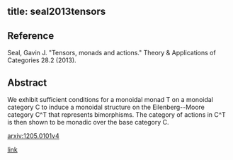 title: seal2013tensors
---


## Reference

Seal, Gavin J. "Tensors, monads and actions." Theory & Applications of Categories 28.2 (2013).


## Abstract 
We exhibit sufficient conditions for a monoidal monad T on a monoidal category C to induce a monoidal structure on the Eilenberg--Moore category C^T that represents bimorphisms. The category of actions in C^T is then shown to be monadic over the base category C.
    

[arxiv:1205.0101v4](https://arxiv.org/abs/1205.0101v4)  

[link](http://www.tac.mta.ca/tac/volumes/28/15/28-15.pdf)


